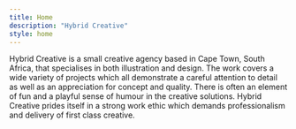 ```yaml
---
title: Home
description: "Hybrid Creative"
style: home
---
```


Hybrid Creative is a small creative agency based in Cape Town, South Africa, that specialises in both illustration and design. The work covers a wide variety of projects which all demonstrate a careful attention to detail as well as an appreciation for concept and quality. There is often an element of fun and a playful sense of humour in the creative solutions. Hybrid Creative prides itself in a strong work ethic which demands professionalism and delivery of first class creative.
